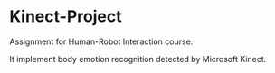 # Kinect-Project

Assignment for Human-Robot Interaction course.

It implement body emotion recognition detected by Microsoft Kinect.
